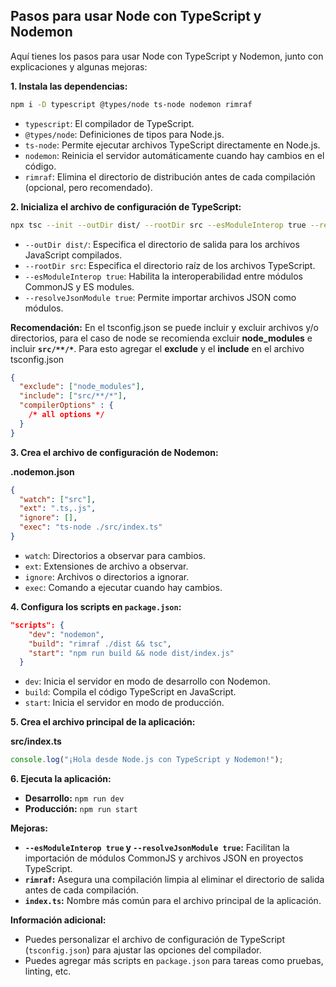 ## Pasos para usar Node con TypeScript y Nodemon

Aquí tienes los pasos para usar Node con TypeScript y Nodemon, junto con explicaciones y algunas mejoras:

**1. Instala las dependencias:**

```bash
npm i -D typescript @types/node ts-node nodemon rimraf
```

*   `typescript`: El compilador de TypeScript.
*   `@types/node`: Definiciones de tipos para Node.js.
*   `ts-node`: Permite ejecutar archivos TypeScript directamente en Node.js.
*   `nodemon`: Reinicia el servidor automáticamente cuando hay cambios en el código.
*   `rimraf`: Elimina el directorio de distribución antes de cada compilación (opcional, pero recomendado).

**2. Inicializa el archivo de configuración de TypeScript:**

```bash
npx tsc --init --outDir dist/ --rootDir src --esModuleInterop true --resolveJsonModule true
```

*   `--outDir dist/`: Especifica el directorio de salida para los archivos JavaScript compilados.
*   `--rootDir src`: Especifica el directorio raíz de los archivos TypeScript.
*   `--esModuleInterop true`: Habilita la interoperabilidad entre módulos CommonJS y ES modules.
*   `--resolveJsonModule true`: Permite importar archivos JSON como módulos.

**Recomendación:** En el tsconfig.json se puede incluir y excluir archivos y/o directorios, para el caso de node se recomienda excluir __node_modules__
e incluir __`src/**/*`__. Para esto agregar el __exclude__ y el __include__ en el archivo tsconfig.json

```json
{
  "exclude": ["node_modules"],
  "include": ["src/**/*"],
  "compilerOptions" : {
    /* all options */
  }
}
```


**3. Crea el archivo de configuración de Nodemon:**

**.nodemon.json**

```json
{
  "watch": ["src"],
  "ext": ".ts,.js",
  "ignore": [],
  "exec": "ts-node ./src/index.ts"
}
```

*   `watch`: Directorios a observar para cambios.
*   `ext`: Extensiones de archivo a observar.
*   `ignore`: Archivos o directorios a ignorar.
*   `exec`: Comando a ejecutar cuando hay cambios.

**4. Configura los scripts en `package.json`:**

```json
"scripts": {
    "dev": "nodemon",
    "build": "rimraf ./dist && tsc",
    "start": "npm run build && node dist/index.js"
  }
```

*   `dev`: Inicia el servidor en modo de desarrollo con Nodemon.
*   `build`: Compila el código TypeScript en JavaScript.
*   `start`: Inicia el servidor en modo de producción.

**5. Crea el archivo principal de la aplicación:**

**src/index.ts**

```typescript
console.log("¡Hola desde Node.js con TypeScript y Nodemon!");
```

**6. Ejecuta la aplicación:**

*   **Desarrollo:** `npm run dev`
*   **Producción:** `npm run start`

**Mejoras:**

*   **`--esModuleInterop true` y `--resolveJsonModule true`:** Facilitan la importación de módulos CommonJS y archivos JSON en proyectos TypeScript.
*   **`rimraf`:** Asegura una compilación limpia al eliminar el directorio de salida antes de cada compilación.
*   **`index.ts`:** Nombre más común para el archivo principal de la aplicación.

**Información adicional:**

*   Puedes personalizar el archivo de configuración de TypeScript (`tsconfig.json`) para ajustar las opciones del compilador.
*   Puedes agregar más scripts en `package.json` para tareas como pruebas, linting, etc.
